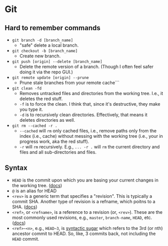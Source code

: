 # Git

## Hard to remember commands

- `git branch -d [branch_name]`
  - "safe" delete a local branch.
- `git checkout -b [branch_name]`
  - Create new branch.
- `git push [origin] --delete [branch_name]`
  - Delete the remote version of a branch. (Though I often feel safer doing it via the repo GUI.)
- `git remote update [origin] --prune`
  - Prune stale branches from your remote cache```
- `git clean -fd`
  - Removes untracked files and directories from the working tree. I.e., it deletes the red stuff.
  - `-f` is to force the clean. I think that, since it's destructive, they make you type it.
  - `-d` is to recursively clean directories. Effectively, that means it deletes directories as well.
- `git rm --cached -r .`
  - `--cached` will `rm` only cached files, i.e., remove paths only from the index (i.e., cache) without messing with the working tree (i.e., your in progress work, aka the red stuff).
  - `-r` will `rm` recursively. E.g., `... -r .` will `rm` the current directory and files and all sub-directories and files.

## Syntax

- `HEAD` is the commit upon which you are basing your current changes in the working tree. ([docs][git-head-docs])
- `@` is an alias for HEAD
- `<rev>` is a generic term that specifies a "revision". This is typically a commit SHA. Another type of revision is a refname, which poitns to a SHA. ([docs][git-rev-docs])
- `<ref>`, or `<refname>`, is a reference to a revision (or, `<rev>`). These are the most commonly used revisions, e.g., `master`, `branch-name`, `HEAD`, etc. ([docs][git-refname-docs])
- `<ref>~<n>`, e.g., `HEAD~3`, is [syntactic sugar][git-~-docs] which refers to the 3rd (or nth) ancestor commit to HEAD. So, like, 3 commits back, not including the `HEAD` commit.

[git-head-docs]: https://git-scm.com/docs/git-rev-parse#Documentation/git-rev-parse.txt-emltrefnamegtemegemmasterememheadsmasterememrefsheadsmasterem
[git-rev-docs]: https://git-scm.com/docs/git-rev-parse#_specifying_revisions
[git-refname-docs]: https://git-scm.com/docs/git-rev-parse#Documentation/git-rev-parse.txt-emltrefnamegtemegemmasterememheadsmasterememrefsheadsmasterem
[git-~-docs]: https://git-scm.com/docs/git-rev-parse#Documentation/git-rev-parse.txt-emltrevgtltngtemegemHEADmaster3em
